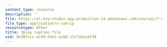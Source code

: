 ```yaml
---
content_type: resource
description: ''
file: https://ol-ocw-studio-app-production.s3.amazonaws.com/courses/7-012-introduction-to-biology-fall-2004/9e307cccac9954e2ac6813c7abac6f49_t5Y89b-3Zvc.vtt
file_type: application/x-subrip
resourcetype: Other
title: 3play caption file
uid: 9e307ccc-ac99-54e2-ac68-13c7abac6f49
---
```

